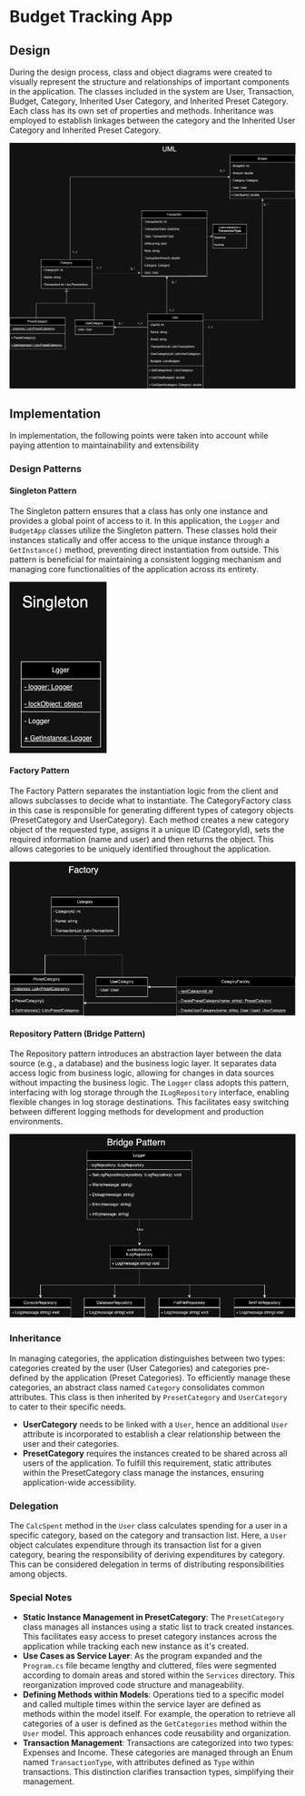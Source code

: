 # Budget Tracking App

## Design

During the design process, class and object diagrams were created to visually represent the structure and relationships of important components in the application. The classes included in the system are User, Transaction, Budget, Category, Inherited User Category, and Inherited Preset Category. Each class has its own set of properties and methods. Inheritance was employed to establish linkages between the category and the Inherited User Category and Inherited Preset Category.

![UML](./assets/UML.drawio.png)

## Implementation

In implementation, the following points were taken into account while paying attention to maintainability and extensibility

### Design Patterns

#### Singleton Pattern

The Singleton pattern ensures that a class has only one instance and provides a global point of access to it. In this application, the `Logger` and `BudgetApp` classes utilize the Singleton pattern. These classes hold their instances statically and offer access to the unique instance through a `GetInstance()` method, preventing direct instantiation from outside. This pattern is beneficial for maintaining a consistent logging mechanism and managing core functionalities of the application across its entirety.

![Singleton](./assets/Singleton.drawio.png)

#### Factory Pattern

The Factory Pattern separates the instantiation logic from the client and allows subclasses to decide what to instantiate. The CategoryFactory class in this case is responsible for generating different types of category objects (PresetCategory and UserCategory). Each method creates a new category object of the requested type, assigns it a unique ID (CategoryId), sets the required information (name and user) and then returns the object. This allows categories to be uniquely identified throughout the application.

![Factory](./assets/Factory.drawio.png)

#### Repository Pattern (Bridge Pattern)

The Repository pattern introduces an abstraction layer between the data source (e.g., a database) and the business logic layer. It separates data access logic from business logic, allowing for changes in data sources without impacting the business logic. The `Logger` class adopts this pattern, interfacing with log storage through the `ILogRepository` interface, enabling flexible changes in log storage destinations. This facilitates easy switching between different logging methods for development and production environments.

![Bridge](./assets/Bridge.drawio.png)

### Inheritance

In managing categories, the application distinguishes between two types: categories created by the user (User Categories) and categories pre-defined by the application (Preset Categories). To efficiently manage these categories, an abstract class named `Category` consolidates common attributes. This class is then inherited by `PresetCategory` and `UserCategory` to cater to their specific needs.

- **UserCategory** needs to be linked with a `User`, hence an additional `User` attribute is incorporated to establish a clear relationship between the user and their categories.
- **PresetCategory** requires the instances created to be shared across all users of the application. To fulfill this requirement, static attributes within the PresetCategory class manage the instances, ensuring application-wide accessibility.

### Delegation

The `CalcSpent` method in the `User` class calculates spending for a user in a specific category, based on the category and transaction list. Here, a `User` object calculates expenditure through its transaction list for a given category, bearing the responsibility of deriving expenditures by category. This can be considered delegation in terms of distributing responsibilities among objects.

### Special Notes

- **Static Instance Management in PresetCategory**: The `PresetCategory` class manages all instances using a static list to track created instances. This facilitates easy access to preset category instances across the application while tracking each new instance as it's created.
- **Use Cases as Service Layer**: As the program expanded and the `Program.cs` file became lengthy and cluttered, files were segmented according to domain areas and stored within the `Services` directory. This reorganization improved code structure and manageability.
- **Defining Methods within Models**: Operations tied to a specific model and called multiple times within the service layer are defined as methods within the model itself. For example, the operation to retrieve all categories of a user is defined as the `GetCategories` method within the `User` model. This approach enhances code reusability and organization.
- **Transaction Management**: Transactions are categorized into two types: Expenses and Income. These categories are managed through an Enum named `TransactionType`, with attributes defined as `Type` within transactions. This distinction clarifies transaction types, simplifying their management.
